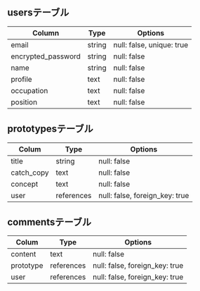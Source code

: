 ## usersテーブル

| Column             | Type       | Options                   |
| ------------------ | ---------- | ------------------------- |
| email              | string     | null: false, unique: true |
| encrypted_password | string     | null: false               |
| name               | string     | null: false               |
| profile            | text       | null: false               |
| occupation         | text       | null: false               |
| position           | text       | null: false               |

## prototypesテーブル

| Colum      | Type       | Options                        |
| ---------- | ---------- | ------------------------------ |
| title      | string     | null: false                    |
| catch_copy | text       | null: false                    |
| concept    | text       | null: false                    |
| user       | references | null: false, foreign_key: true |

## commentsテーブル

| Colum     | Type       | Options                        |
| ----------| ---------- | ------------------------------ |
| content   | text       | null: false                    |
| prototype | references | null: false, foreign_key: true |
| user      | references | null: false, foreign_key: true |
